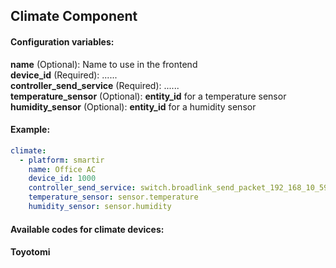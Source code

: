 ## Climate Component
#### Configuration variables:
**name** (Optional): Name to use in the frontend<br />
**device_id** (Required): ......<br />
**controller_send_service** (Required): ......<br />
**temperature_sensor** (Optional): **entity_id** for a temperature sensor<br />
**humidity_sensor** (Optional): **entity_id** for a humidity sensor<br />

#### Example:
```yaml
climate:
  - platform: smartir
    name: Office AC
    device_id: 1000
    controller_send_service: switch.broadlink_send_packet_192_168_10_59
    temperature_sensor: sensor.temperature
    humidity_sensor: sensor.humidity
```

#### Available codes for climate devices:
#### Toyotomi
